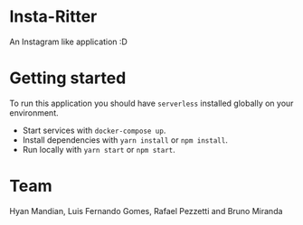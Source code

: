 
# Insta-Ritter

An Instagram like application :D

# Getting started

To run this application you should have `serverless` installed globally on your environment.

- Start services with `docker-compose up`.
- Install dependencies with `yarn install` or `npm install`.
- Run locally with `yarn start` or `npm start`.

# Team

Hyan Mandian, Luis Fernando Gomes, Rafael Pezzetti and Bruno Miranda

